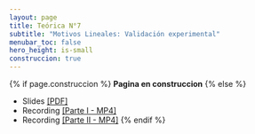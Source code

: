 ```yaml
---
layout: page
title: Teórica N°7
subtitle: "Motivos Lineales: Validación experimental"
menubar_toc: false
hero_height: is-small
construccion: true
---
```


{% if page.construccion %}
**Pagina en construccion**
{% else %}
- Slides [[PDF]]()
- Recording [[Parte I - MP4]]()
- Recording [[Parte II - MP4]]()
{% endif %}
